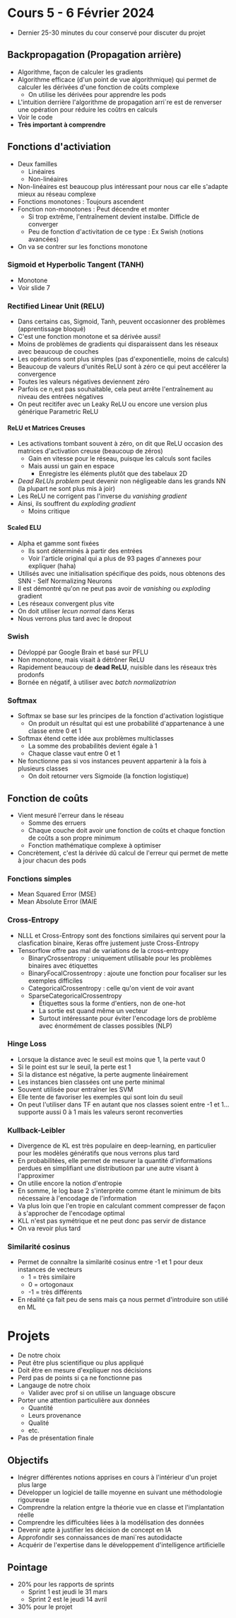 # Cours 5 - 6 Février 2024
- Dernier 25-30 minutes du cour conservé pour discuter du projet

## Backpropagation (Propagation arrière)
- Algorithme, façon de calculer les gradients
- Algorithme efficace (d'un point de vue algorithmique) qui permet de calculer les dérivées d'une fonction de coûts complexe
  - On utilise les dérivées pour apprendre les pods
- L'intuition derrière l'algorithme de propagation arri`re est de renverser une opération pour réduire les coûtrs en calculs
-  Voir le code
-  **Très important à comprendre**

## Fonctions d'activiation
- Deux familles
  - Linéaires
  - Non-linéaires
- Non-linéaires est beaucoup plus intéressant pour nous car elle s'adapte mieux au réseau complexe
- Fonctions monotones : Toujours ascendent
- Fonction non-monotones : Peut décendre et monter
  - Si trop extrême, l'entraînement devient instalbe. Difficle de converger
  - Peu de fonction d'activitation de ce type : Ex Swish (notions avancées)
-  On va se contrer sur les fonctions monotone

### Sigmoid et Hyperbolic Tangent (TANH)
- Monotone
- Voir slide 7

### Rectified Linear Unit (RELU)
- Dans certains cas, Sigmoid, Tanh, peuvent occasionner des problèmes (apprentissage bloqué)
- C'est une fonction monotone et sa dérivée aussi!
- Moins de problèmes de gradients qui disparaissent dans les réseaux avec beaucoup de couches
- Les opérations sont plus simples (pas d'exponentielle, moins de calculs)
- Beaucoup de valeurs d'unités ReLU sont à zéro ce qui peut accélérer la convergence
- Toutes les valeurs négatives deviennent zéro
- Parfois ce n,est pas souhaitable, cela peut arrête l'entraînement au niveau des entrées négatives
- On peut recitifer avec un Leaky ReLU ou encore une version plus générique Parametric ReLU

#### ReLU et Matrices Creuses
- Les activations tombant souvent à zéro, on dit que ReLU occasion des matrices d'activation creuse (beaucoup de zéros)
  - Gain en vitesse pour le réseau, puisque les calculs sont faciles
  - Mais aussi un gain en espace
    - Enregistre les éléments plutôt que des tabelaux 2D
- _Dead ReLUs problem_ peut devenir non négligeable dans les grands NN (la plupart ne sont plus mis à joir)
- Les ReLU ne corrigent pas l'inverse du _vanishing gradient_
- Ainsi, ils souffrent du _exploding gradient_
  - Moins critique   

#### Scaled ELU
- Alpha et gamme sont fixées
  - Ils sont déterminés à partir des entrées
  - Voir l'article original qui a plus de 93 pages d'annexes pour expliquer (haha)
- Utilisés avec une initialisation spécifique des poids, nous obtenons des SNN - Self Normalizing Neurons
- Il est démontré qu'on ne peut pas avoir de _vanishing_ ou _exploding_ gradient
- Les réseaux convergent plus vite
- On doit utiliser _lecun normal_ dans Keras
- Nous verrons plus tard avec le dropout

### Swish
- Dévloppé par Google Brain et basé sur PFLU
- Non monotone, mais visait à détrôner ReLU
- Rapidement beaucoup de **dead ReLU**, nuisible dans les réseaux très prodonfs
- Bornée en négatif, à utiliser avec _batch normalizatrion_

### Softmax
- Softmax se base sur les principes de la fonction d'activation logistique
  - On produit un résultat qui est une probabilité d'appartenance à une classe entre 0 et 1
- Softmax étend cette idée aux problèmes multiclasses
  - La somme des probabilités devient égale à 1
  - Chaque classe vaut entre 0 et 1
- Ne fonctionne pas si vos instances peuvent appartenir à la fois à plusieurs classes
  - On doit retourner vers Sigmoide (la fonction logistique)     

## Fonction de coûts
- Vient mesuré l'erreur dans le réseau
  - Somme des erruers
  - Chaque couche doit avoir une fonction de coûts et chaque fonction de coûts a son propre minimum
  - Fonction mathématique complexe à optimiser
- Concrètement, c'est la dérivée dû calcul de l'erreur qui permet de mette à jour chacun des pods 

### Fonctions simples
- Mean Squared Error (MSE)
- Mean Absolute Error (MAIE

### Cross-Entropy
- NLLL et Cross-Entropy sont des fonctions similaires qui servent pour la clasfication binaire, Keras offre justement juste Cross-Entropy
- Tensorflow offre pas mal de variations de la cross-entropy
  - BinaryCrossentropy : uniquement utilisable pour les problèmes binaires avec étiquettes
  - BinaryFocalCrossentropy : ajoute une fonction pour focaliser sur les exemples difficiles
  - CategoricalCrossentropy : celle qu'on vient de voir avant
  - SparseCategoricalCrossentropy
    - Étiquettes sous la forme d'entiers, non de one-hot
    - La sortie est quand même un vecteur
    - Surtout intéressante pour éviter l'encodage lors de problème avec énormément de classes possibles (NLP)

### Hinge Loss
- Lorsque la distance avec le seuil est moins que 1, la perte vaut 0
- Si le point est sur le seuil, la perte est 1
- Si la distance est négative, la perte augmente linéairement
- Les instances bien classées ont une perte minimal
- Souvent utilisée pour entraîner les SVM
- Elle tente de favoriser les exemples qui sont loin du seuil
- On peut l'utiliser dans TF en autant que nos classes soient entre -1 et 1... supporte aussi 0 à 1 mais les valeurs seront reconverties

### Kullback-Leibler
- Divergence de KL est très populaire en deep-learning, en particulier pour les modèles génératifs que nous verrons plus tard
- En probabilitées, elle permet de mesurer la quantité d'informations perdues en simplifiant une distributioon par une autre visant à l'approximer
- On utilie encore la notion d'entropie
- En somme, le log base 2 s'interprète comme étant le minimum de bits nécessaire à l'encodage de l'information
- Va plus loin que l'en tropie en calculant comment compresser de façon à s'approcher de l'encodage optimal
- KLL n'est pas symétrique et ne peut donc pas servir de distance
- On va revoir plus tard

### Similarité cosinus
- Permet de connaître la similarité cosinus entre -1 et 1 pour deux instances de vecteurs
  - 1 = très similaire
  - 0 = ortogonaux
  - -1 = très différents
- En réalité ça fait peu de sens mais ça nous permet d'introduire son utilié en ML

# Projets
- De notre choix
- Peut être plus scientifique ou plus appliqué
- Doit être en mesure d'expliquer nos décisions
- Perd pas de points si ça ne fonctionne pas
- Langauge de notre choix
  - Valider avec prof si on utilise un language obscure
- Porter une attention particulière aux données
  - Quantité
  - Leurs provenance
  - Qualité
  - etc.
- Pas de présentation finale

## Objectifs
- Inégrer différentes notions apprises en cours à l'intérieur d'un projet plus large
- Développer un logiciel de taille moyenne en suivant une méthodologie rigoureuse
- Comprendre la relation entgre la théorie vue en classe et l'implantation réelle
- Comprendre les difficultées liées à la modélisation des données
- Devenir apte à justifier les décision de concept en IA
- Approfondir ses connaissances de mani`res autodidacte
- Acquérir de l'expertise dans le développement d'intelligence artificielle

## Pointage
- 20% pour les rapports de sprints
  - Sprint 1 est jeudi le 31 mars
  - Sprint 2 est le jeudi 14 avril
- 30% pour le projet 
